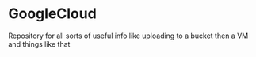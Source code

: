 # GoogleCloud
Repository for all sorts of useful info like uploading to a bucket then a VM and things like that 
